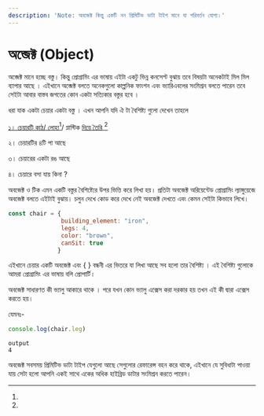 ```yaml
---
description: 'Note: অবজেক্ট কিন্তু একটি নন প্রিমিটিভ ডাটা টাইপ মানে যা পরিবর্তন যোগ্য।'
---
```


# অব্জেক্ট (Object)

অব্জেক্ট মানে হচ্ছে বস্তু। কিন্তু প্রোগ্রামিং এর ভাষায় এইটা একটু ভিন্ন কনসেপ্ট বুঝায় তবে বিষয়টা অনেকটাই মিল মিল ব্যাপার আছে । এইখানে অব্জেক্ট বলতে অনেকগুলো কাল্পনিক ফাংশন এবং ভ্যারিএবলের সংমিশ্রন বলতে পারেন তবে সেইটা আবার বাস্তব জগতের কোন একটা সত্যিকার বস্তুর হবে ।&#x20;

ধরা যাক একটা চেয়ার একটা বস্তু । এখন আপনি যদি ঐ টা বৈশিষ্ট্য গুলো দেখেন তাহলে&#x20;

[১। চেয়ারটি কাঠ/ লোহা](#user-content-fn-1)[^1]/ প্লাস্টিক [দিয়ে তৈরি ](#user-content-fn-2)[^2]

২। চেয়ারটির ৪টি পা আছে

৩। চেয়ারের একটা রঙ আছে

৪। চেয়ারে বসা যায় কিনা ?



অবজেক্ট ও টিক এমন একটি বস্তুর বৈশিষ্ট্যের উপর ভিত্তি করে লিখা হয়। প্রতিটা অবজেক্ট অরিয়েন্টেড প্রোগ্রামিং ল্যাঙ্গুয়েজে অবজেক্ট বলতে এইটাই বুঝায়। চলুন দেখে  কোড করে দেখে নেই অবজেক্ট দেখতে এবং কেমন সেইটা কিভাবে লিখে।&#x20;



```javascript
const chair = {
               building_element: "iron",
               legs: 4,
               color: "brown",
               canSit: true
              }
```

এইখানে চেয়ার একটি অবজেক্ট এবং { } বন্ধনী এর ভিতরে যা লিখা আছে সব হলো তার বৈশিষ্ট্য । এই বৈশিষ্ট্য গুলোকে আমরা প্রোগ্রামিং এর ভাষায় বলি প্রোপার্টি। &#x20;

অবজেক্ট সাধারণত কী ভ্যালু আকারে থাকে । পরে যখন কোন ভ্যালু  এক্সেস করা দরকার হয় তখন এই কী দ্বারা এক্সেস করতে হয়।&#x20;

যেমনঃ-&#x20;

```javascript
console.log(chair.leg)
```

```
output
4
```

অবজেক্ট সবসময় প্রিমিটিভ ডাটা টাইপ যেগুলো আছে সেগুলোর রেফারেন্স বহন করে থাকে, এইখানে যে সুবিধাটা পাওয়া যায় সেটা হলো আপনি একই সাথে একের অধিক হাইব্রিড ডাটার সংমিশ্রন করতে পারেন।&#x20;



[^1]: 

[^2]: 
